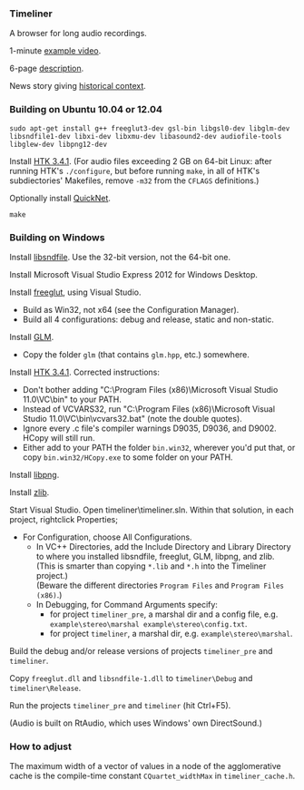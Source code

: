 ### Timeliner

A browser for long audio recordings.

1-minute [example video](http://vimeo.com/88076447).

6-page [description](http://zx81.isl.uiuc.edu/camilleg/acmmm12.pdf).

News story giving [historical context](www.ece.illinois.edu/mediacenter/article.asp?id=7568).

### Building on Ubuntu 10.04 or 12.04

`sudo apt-get install g++ freeglut3-dev gsl-bin libgsl0-dev libglm-dev libsndfile1-dev libxi-dev libxmu-dev libasound2-dev audiofile-tools libglew-dev libpng12-dev`

Install [HTK 3.4.1](http://htk.eng.cam.ac.uk).
(For audio files exceeding 2 GB on 64-bit Linux:
after running HTK's `./configure`, but before running `make`,
in all of HTK's subdiectories' Makefiles, remove `-m32` from the `CFLAGS` definitions.)

Optionally install [QuickNet](www.icsi.berkeley.edu/Speech/qn.html).

`make`

### Building on Windows

Install [libsndfile](www.mega-nerd.com/libsndfile/#Download).
Use the 32-bit version, not the 64-bit one.

Install Microsoft Visual Studio Express 2012 for Windows Desktop.

Install [freeglut](http://freeglut.sourceforge.net), using Visual Studio.
- Build as Win32, not x64 (see the Configuration Manager).
- Build all 4 configurations: debug and release, static and non-static.

Install [GLM](http://glm.g-truc.net).
- Copy the folder `glm` (that contains `glm.hpp`, etc.) somewhere.

Install [HTK 3.4.1](http://htk.eng.cam.ac.uk).  Corrected instructions:
- Don't bother adding "C:\Program Files (x86)\Microsoft Visual Studio 11.0\VC\bin" to your PATH.
- Instead of VCVARS32, run "C:\Program Files (x86)\Microsoft Visual Studio 11.0\VC\bin\vcvars32.bat" (note the double quotes).
- Ignore every .c file's compiler warnings D9035, D9036, and D9002.  HCopy will still run.
- Either add to your PATH the folder `bin.win32`, wherever you'd put that,
or copy `bin.win32/HCopy.exe` to some folder on your PATH.

Install [libpng](http://gnuwin32.sourceforge.net/packages/libpng.htm).

Install [zlib](http://zlib.net).

Start Visual Studio.  Open timeliner\timeliner.sln.
Within that solution, in each project, rightclick Properties;
*   For Configuration, choose All Configurations.
    *   In VC++ Directories, add the Include Directory and Library Directory to where you installed libsndfile, freeglut, GLM, libpng, and zlib.
            (This is smarter than copying `*.lib` and `*.h` into the Timeliner project.)  
            (Beware the different directories `Program Files` and `Program Files (x86)`.)
    *   In Debugging, for Command Arguments specify:
    	* for project `timeliner_pre`, a marshal dir and a config file, e.g. `example\stereo\marshal example\stereo\config.txt`.
    	* for project `timeliner`, a marshal dir, e.g. `example\stereo\marshal`.

Build the debug and/or release versions of projects `timeliner_pre` and `timeliner`.

Copy `freeglut.dll` and `libsndfile-1.dll` to `timeliner\Debug` and `timeliner\Release`.

Run the projects `timeliner_pre` and `timeliner` (hit Ctrl+F5).

(Audio is built on RtAudio, which uses Windows' own DirectSound.)

### How to adjust

The maximum width of a vector of values in a node of the agglomerative cache
is the compile-time constant `CQuartet_widthMax` in `timeliner_cache.h`.
